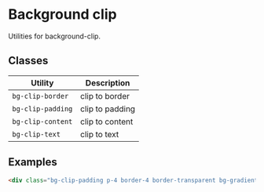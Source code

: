 # Background clip

Utilities for background-clip.

## Classes

| Utility | Description |
|--------|-------------|
| `bg-clip-border` | clip to border |
| `bg-clip-padding` | clip to padding |
| `bg-clip-content` | clip to content |
| `bg-clip-text` | clip to text |

## Examples

```html
<div class="bg-clip-padding p-4 border-4 border-transparent bg-gradient-to-r from-blue-500 to-purple-600"></div>
```
